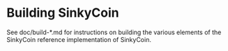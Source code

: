 Building SinkyCoin
================

See doc/build-*.md for instructions on building the various
elements of the SinkyCoin reference implementation of SinkyCoin.
